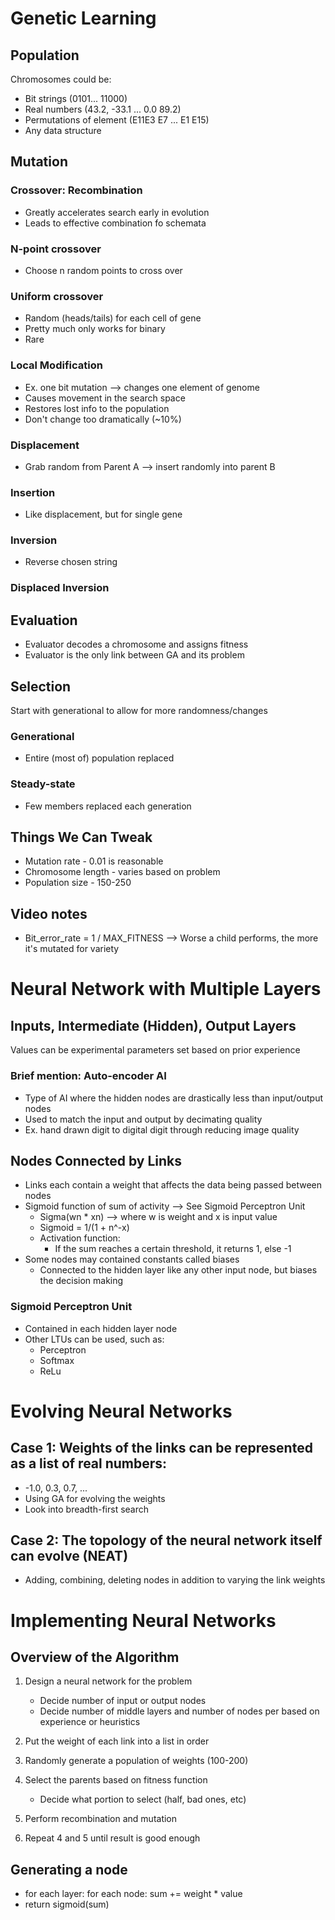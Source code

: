 # Genetic Learning

## Population

Chromosomes could be:

- Bit strings (0101... 11000)
- Real numbers (43.2, -33.1 ... 0.0 89.2)
- Permutations of element (E11E3 E7 ... E1 E15)
- Any data structure

## Mutation

### Crossover: Recombination
- Greatly accelerates search early in evolution
- Leads to effective combination fo schemata

### N-point crossover
- Choose n random points to cross over

### Uniform crossover
- Random (heads/tails) for each cell of gene
- Pretty much only works for binary
- Rare

### Local Modification
- Ex. one bit mutation --> changes one element of genome
- Causes movement in the search space
- Restores lost info to the population
- Don't change too dramatically (~10%)

### Displacement
- Grab random from Parent A --> insert randomly into parent B

### Insertion
- Like displacement, but for single gene

### Inversion
- Reverse chosen string

### Displaced Inversion

## Evaluation
- Evaluator decodes a chromosome and assigns fitness
- Evaluator is the only link between GA and its problem

## Selection

Start with generational to allow for more randomness/changes

### Generational
- Entire (most of) population replaced

### Steady-state
- Few members replaced each  generation

## Things We Can Tweak

- Mutation rate - 0.01 is reasonable
- Chromosome length - varies based on problem
- Population size - 150-250

## Video notes

- Bit_error_rate = 1 / MAX_FITNESS --> Worse a child performs, the more it's mutated for variety

# Neural Network with Multiple Layers

## Inputs, Intermediate (Hidden), Output Layers

Values can be experimental parameters set based on prior experience

### Brief mention: Auto-encoder AI

- Type of AI where the hidden nodes are drastically less than input/output nodes
- Used to match the input and output by decimating quality
- Ex. hand drawn digit to digital digit through reducing image quality

## Nodes Connected by Links

- Links each contain a weight that affects the data being passed between nodes
- Sigmoid function of sum of activity --> See Sigmoid Perceptron Unit
    - Sigma(wn * xn) --> where w is weight and x is input value
    - Sigmoid = 1/(1 + n^-x)
    - Activation function:
        - If the sum reaches a certain threshold, it returns 1, else -1
- Some nodes may contained constants called biases
    - Connected to the hidden layer like any other input node, but biases the decision making

### Sigmoid Perceptron Unit

- Contained in each hidden layer node
- Other LTUs can be used, such as:
    - Perceptron
    - Softmax
    - ReLu

# Evolving Neural Networks

## Case 1: Weights of the links can be represented as a list of real numbers:
- -1.0, 0.3, 0.7, ...
- Using GA for evolving the weights
- Look into breadth-first search

## Case 2: The topology of the neural network itself can evolve (NEAT)
- Adding, combining, deleting nodes in addition to varying the link weights

# Implementing Neural Networks

## Overview of the Algorithm

1. Design a neural network for the problem
    - Decide number of input or output nodes
    - Decide number of middle layers and number of nodes per based on experience or heuristics

2. Put the weight of each link into a list in order
3. Randomly generate a population of weights (100-200)
4. Select the parents based on fitness function
    - Decide what portion to select (half, bad ones, etc)
5. Perform recombination and mutation
6. Repeat 4 and 5 until result is good enough

## Generating a node

- for each layer: for each node: sum += weight * value
- return sigmoid(sum)

